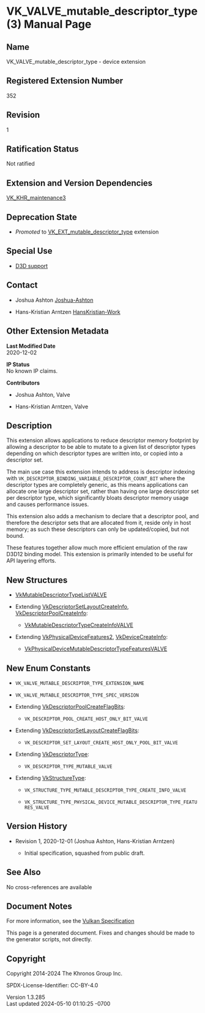 # VK_VALVE_mutable_descriptor_type(3) Manual Page

## Name

VK_VALVE_mutable_descriptor_type - device extension



## <a href="#_registered_extension_number" class="anchor"></a>Registered Extension Number

352

## <a href="#_revision" class="anchor"></a>Revision

1

## <a href="#_ratification_status" class="anchor"></a>Ratification Status

Not ratified

## <a href="#_extension_and_version_dependencies" class="anchor"></a>Extension and Version Dependencies

[VK_KHR_maintenance3](https://registry.khronos.org/vulkan/specs/1.3-extensions/man/html/VK_KHR_maintenance3.html)  

## <a href="#_deprecation_state" class="anchor"></a>Deprecation State

- *Promoted* to
  [VK_EXT_mutable_descriptor_type](https://registry.khronos.org/vulkan/specs/1.3-extensions/man/html/VK_EXT_mutable_descriptor_type.html)
  extension

## <a href="#_special_use" class="anchor"></a>Special Use

- <a
  href="https://registry.khronos.org/vulkan/specs/1.3-extensions/html/vkspec.html#extendingvulkan-compatibility-specialuse"
  target="_blank" rel="noopener">D3D support</a>

## <a href="#_contact" class="anchor"></a>Contact

- Joshua Ashton <a
  href="https://github.com/KhronosGroup/Vulkan-Docs/issues/new?body=%5BVK_VALVE_mutable_descriptor_type%5D%20@Joshua-Ashton%0A*Here%20describe%20the%20issue%20or%20question%20you%20have%20about%20the%20VK_VALVE_mutable_descriptor_type%20extension*"
  target="_blank" rel="nofollow noopener"><em></em>Joshua-Ashton</a>

- Hans-Kristian Arntzen <a
  href="https://github.com/KhronosGroup/Vulkan-Docs/issues/new?body=%5BVK_VALVE_mutable_descriptor_type%5D%20@HansKristian-Work%0A*Here%20describe%20the%20issue%20or%20question%20you%20have%20about%20the%20VK_VALVE_mutable_descriptor_type%20extension*"
  target="_blank" rel="nofollow noopener"><em></em>HansKristian-Work</a>

## <a href="#_other_extension_metadata" class="anchor"></a>Other Extension Metadata

**Last Modified Date**  
2020-12-02

**IP Status**  
No known IP claims.

**Contributors**  
- Joshua Ashton, Valve

- Hans-Kristian Arntzen, Valve

## <a href="#_description" class="anchor"></a>Description

This extension allows applications to reduce descriptor memory footprint
by allowing a descriptor to be able to mutate to a given list of
descriptor types depending on which descriptor types are written into,
or copied into a descriptor set.

The main use case this extension intends to address is descriptor
indexing with `VK_DESCRIPTOR_BINDING_VARIABLE_DESCRIPTOR_COUNT_BIT`
where the descriptor types are completely generic, as this means
applications can allocate one large descriptor set, rather than having
one large descriptor set per descriptor type, which significantly bloats
descriptor memory usage and causes performance issues.

This extension also adds a mechanism to declare that a descriptor pool,
and therefore the descriptor sets that are allocated from it, reside
only in host memory; as such these descriptors can only be
updated/copied, but not bound.

These features together allow much more efficient emulation of the raw
D3D12 binding model. This extension is primarily intended to be useful
for API layering efforts.

## <a href="#_new_structures" class="anchor"></a>New Structures

- [VkMutableDescriptorTypeListVALVE](https://registry.khronos.org/vulkan/specs/1.3-extensions/man/html/VkMutableDescriptorTypeListVALVE.html)

- Extending
  [VkDescriptorSetLayoutCreateInfo](https://registry.khronos.org/vulkan/specs/1.3-extensions/man/html/VkDescriptorSetLayoutCreateInfo.html),
  [VkDescriptorPoolCreateInfo](https://registry.khronos.org/vulkan/specs/1.3-extensions/man/html/VkDescriptorPoolCreateInfo.html):

  - [VkMutableDescriptorTypeCreateInfoVALVE](https://registry.khronos.org/vulkan/specs/1.3-extensions/man/html/VkMutableDescriptorTypeCreateInfoVALVE.html)

- Extending [VkPhysicalDeviceFeatures2](https://registry.khronos.org/vulkan/specs/1.3-extensions/man/html/VkPhysicalDeviceFeatures2.html),
  [VkDeviceCreateInfo](https://registry.khronos.org/vulkan/specs/1.3-extensions/man/html/VkDeviceCreateInfo.html):

  - [VkPhysicalDeviceMutableDescriptorTypeFeaturesVALVE](https://registry.khronos.org/vulkan/specs/1.3-extensions/man/html/VkPhysicalDeviceMutableDescriptorTypeFeaturesVALVE.html)

## <a href="#_new_enum_constants" class="anchor"></a>New Enum Constants

- `VK_VALVE_MUTABLE_DESCRIPTOR_TYPE_EXTENSION_NAME`

- `VK_VALVE_MUTABLE_DESCRIPTOR_TYPE_SPEC_VERSION`

- Extending
  [VkDescriptorPoolCreateFlagBits](https://registry.khronos.org/vulkan/specs/1.3-extensions/man/html/VkDescriptorPoolCreateFlagBits.html):

  - `VK_DESCRIPTOR_POOL_CREATE_HOST_ONLY_BIT_VALVE`

- Extending
  [VkDescriptorSetLayoutCreateFlagBits](https://registry.khronos.org/vulkan/specs/1.3-extensions/man/html/VkDescriptorSetLayoutCreateFlagBits.html):

  - `VK_DESCRIPTOR_SET_LAYOUT_CREATE_HOST_ONLY_POOL_BIT_VALVE`

- Extending [VkDescriptorType](https://registry.khronos.org/vulkan/specs/1.3-extensions/man/html/VkDescriptorType.html):

  - `VK_DESCRIPTOR_TYPE_MUTABLE_VALVE`

- Extending [VkStructureType](https://registry.khronos.org/vulkan/specs/1.3-extensions/man/html/VkStructureType.html):

  - `VK_STRUCTURE_TYPE_MUTABLE_DESCRIPTOR_TYPE_CREATE_INFO_VALVE`

  - `VK_STRUCTURE_TYPE_PHYSICAL_DEVICE_MUTABLE_DESCRIPTOR_TYPE_FEATURES_VALVE`

## <a href="#_version_history" class="anchor"></a>Version History

- Revision 1, 2020-12-01 (Joshua Ashton, Hans-Kristian Arntzen)

  - Initial specification, squashed from public draft.

## <a href="#_see_also" class="anchor"></a>See Also

No cross-references are available

## <a href="#_document_notes" class="anchor"></a>Document Notes

For more information, see the <a
href="https://registry.khronos.org/vulkan/specs/1.3-extensions/html/vkspec.html#VK_VALVE_mutable_descriptor_type"
target="_blank" rel="noopener">Vulkan Specification</a>

This page is a generated document. Fixes and changes should be made to
the generator scripts, not directly.

## <a href="#_copyright" class="anchor"></a>Copyright

Copyright 2014-2024 The Khronos Group Inc.

SPDX-License-Identifier: CC-BY-4.0

Version 1.3.285  
Last updated 2024-05-10 01:10:25 -0700
